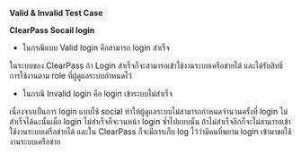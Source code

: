 **Valid & Invalid Test Case**

**ClearPass Socail login**

* ในกรณีแบบ Valid login คือสามารถ login สำเร็จ

ในระบบของ ClearPass ถ้า Login สำเร็จก็จะสามารถเข้าใช้งานระบบเครือข่ายได้ และได้รับสิทธิ์การใช้งานตาม role ที่ผู้ดูแลระบบกำหนดไว้

* ในกรณี Invalid login คือ login เข้าระบบไม่สำเร็จ

เนื่องจากเป็นการ login แบบใช้ social ทำให้ผู้ดูแลระบบไม่สามารถกำหนดจำนวนครั้งที่ login ไม่สำเร็จได้ฉะนั้นเมื่อ login ไม่สำเร็จก็จะวนหน้า login ซ้ำไปแบบนั้น ถ้าไม่สำเร็จอีกก็จะไม่สามารถเข้าใช้งานระบบเครือข่ายได้ และใน ClearPass ก็จะมีการเก็บ log ไว้ว่ามีคนที่พยาม login เข้ามาขอใช้งานระบบเครือข่าย

